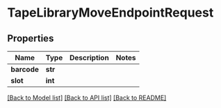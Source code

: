 # TapeLibraryMoveEndpointRequest


## Properties
Name | Type | Description | Notes
------------ | ------------- | ------------- | -------------
**barcode** | **str** |  | 
**slot** | **int** |  | 

[[Back to Model list]](../#documentation-for-models) [[Back to API list]](../#documentation-for-api-endpoints) [[Back to README]](../)


